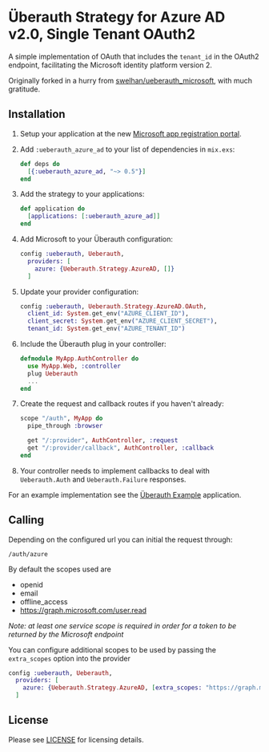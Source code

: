 # Überauth Strategy for Azure AD v2.0, Single Tenant OAuth2

A simple implementation of OAuth that includes the `tenant_id` in the 
OAuth2 endpoint, facilitating the Microsoft identity platform version 2.

Originally forked in a hurry from [swelhan/ueberauth_microsoft](http://github.com/swelham/ueberauth_microsoft),
with much gratitude.

## Installation

1. Setup your application at the new [Microsoft app registration portal](https://apps.dev.microsoft.com).

1. Add `:ueberauth_azure_ad` to your list of dependencies in `mix.exs`:

    ```elixir
    def deps do
      [{:ueberauth_azure_ad, "~> 0.5"}]
    end
    ```

1. Add the strategy to your applications:

    ```elixir
    def application do
      [applications: [:ueberauth_azure_ad]]
    end
    ```

1. Add Microsoft to your Überauth configuration:

    ```elixir
    config :ueberauth, Ueberauth,
      providers: [
        azure: {Ueberauth.Strategy.AzureAD, []}
      ]
    ```

1.  Update your provider configuration:

    ```elixir
    config :ueberauth, Ueberauth.Strategy.AzureAD.OAuth,
      client_id: System.get_env("AZURE_CLIENT_ID"),
      client_secret: System.get_env("AZURE_CLIENT_SECRET"),
      tenant_id: System.get_env("AZURE_TENANT_ID")
    ```

1.  Include the Überauth plug in your controller:

    ```elixir
    defmodule MyApp.AuthController do
      use MyApp.Web, :controller
      plug Ueberauth
      ...
    end
    ```

1.  Create the request and callback routes if you haven't already:

    ```elixir
    scope "/auth", MyApp do
      pipe_through :browser

      get "/:provider", AuthController, :request
      get "/:provider/callback", AuthController, :callback
    end
    ```

1. Your controller needs to implement callbacks to deal with `Ueberauth.Auth` and `Ueberauth.Failure` responses.

For an example implementation see the [Überauth Example](https://github.com/ueberauth/ueberauth_example) application.

## Calling

Depending on the configured url you can initial the request through:

    /auth/azure

By default the scopes used are
* openid
* email
* offline_access
* https://graph.microsoft.com/user.read

*Note: at least one service scope is required in order for a token to be returned by the Microsoft endpoint*

You can configure additional scopes to be used by passing the `extra_scopes` option into the provider

```elixir
config :ueberauth, Ueberauth,
  providers: [
    azure: {Ueberauth.Strategy.AzureAD, [extra_scopes: "https://graph.microsoft.com/calendars.read"]}
  ]
```

## License

Please see [LICENSE](https://github.com/bvandgrift/ueberauth_azure_ad/blob/master/LICENSE) for licensing details.
